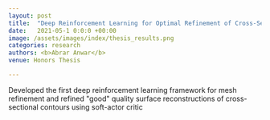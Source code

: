 ```yaml
---
layout: post
title:  "Deep Reinforcement Learning for Optimal Refinement of Cross-Sectional Mesh Sequence Finite Elements"
date:   2021-05-1 0:0:0 +00:00
image: /assets/images/index/thesis_results.png
categories: research
authors: <b>Abrar Anwar</b>
venue: Honors Thesis

---
```

Developed the first deep reinforcement learning framework for mesh refinement and refined "good" quality surface reconstructions of cross-sectional contours using soft-actor critic